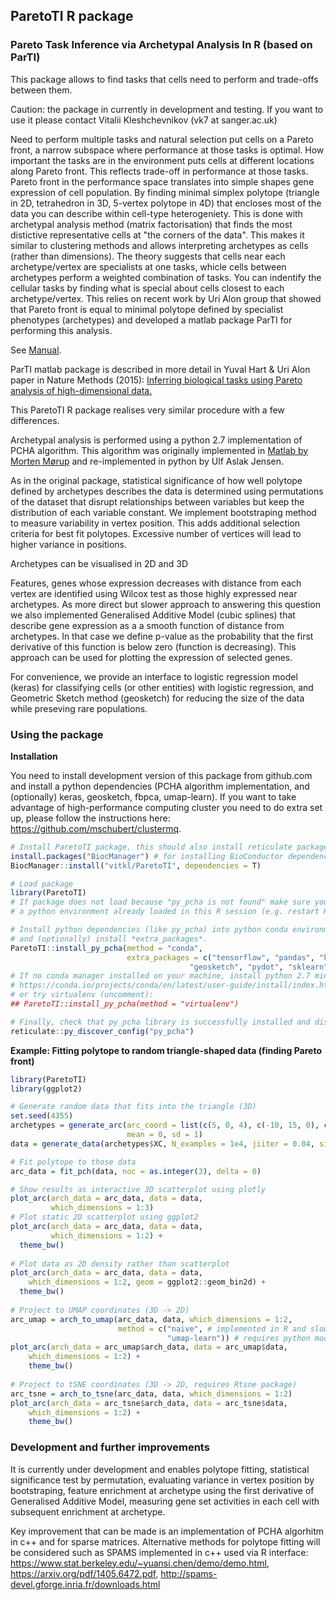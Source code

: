 ## ParetoTI R package 
### Pareto Task Inference via Archetypal Analysis In R (based on ParTI)

  This package allows to find tasks that cells need to perform and trade-offs between them. 
  
  Caution: the package in currently in development and testing. If you want to use it please contact Vitalii Kleshchevnikov (vk7 at sanger.ac.uk)
  
  Need to perform multiple tasks and natural selection put cells on a Pareto front, a narrow subspace where performance at those tasks is optimal. How important the tasks are in the environment puts cells at different locations along Pareto front. This reflects trade-off in performance at those tasks. Pareto front in the performance space translates into simple shapes gene expression of cell population. By finding minimal simplex polytope (triangle in 2D, tetrahedron in 3D, 5-vertex polytope in 4D) that encloses most of the data you can describe within cell-type heterogeniety. This is done with archetypal analysis method (matrix factorisation) that finds the most distictive representative cells at "the corners of the data". This makes it similar to clustering methods and allows interpreting archetypes as cells (rather than dimensions). The theory suggests that cells near each archetype/vertex are specialists at one tasks, whicle cells between archetypes perform a weighted combination of tasks. You can indentify the cellular tasks by finding what is special about cells closest to each archetype/vertex. This relies on recent work by Uri Alon group that showed that Pareto front is equal to minimal polytope defined by specialist phenotypes (archetypes) and developed a matlab package ParTI for performing this analysis.
  
  See [Manual](https://vitkl.github.io/ParetoTI/articles/introduction.html).
  
  ParTI matlab package is described in more detail in Yuval Hart & Uri Alon paper in Nature Methods (2015):
    [Inferring biological tasks using Pareto analysis of high-dimensional data.](https://www.nature.com/articles/nmeth.3254)
    
  This ParetoTI R package realises very similar procedure with a few differences. 
  
  Archetypal analysis is performed using a python 2.7 implementation of PCHA algorithm. This algorithm was originally implemented in [Matlab by Morten Mørup](http://www.mortenmorup.dk/MMhomepageUpdated_files/Page327.htm) and re-implemented in python by Ulf Aslak Jensen.    

  As in the original package, statistical significance of how well polytope defined by archetypes describes the data is determined using permutations of the dataset that disrupt relationships between variables but keep the distribution of each variable constant. We implement bootstraping method to measure variability in vertex position. This adds additional selection criteria for best fit polytopes. Excessive number of vertices will lead to higher variance in positions. 
  
  Archetypes can be visualised in 2D and 3D

  Features, genes whose expression decreases with distance from each vertex are identified using Wilcox test as those highly expressed near archetypes. As more direct but slower approach to answering this question we also implemented Generalised Additive Model (cubic splines) that describe gene expression as a a smooth function of distance from archetypes. In that case we define p-value as the probability that the first derivative of this function is below zero (function is decreasing). This approach can be used for plotting the expression of selected genes.
  
  For convenience, we provide an interface to logistic regression model (keras) for classifying cells (or other entities) with logistic regression, and Geometric Sketch method (geosketch) for reducing the size of the data while preseving rare populations.

### Using the package

**Installation**  

You need to install development version of this package from github.com and install a python dependencies (PCHA algorithm implementation, and (optionally) keras, geosketch, fbpca, umap-learn). If you want to take advantage of high-performance computing cluster you need to do extra set up, please follow the instructions here: https://github.com/mschubert/clustermq.

```r
# Install ParetoTI package, this should also install reticulate package, if not - install manually.
install.packages("BiocManager") # for installing BioConductor dependencies
BiocManager::install("vitkl/ParetoTI", dependencies = T)

# Load package
library(ParetoTI)
# If package does not load because "py_pcha is not found" make sure you do not have
# a python environment already loaded in this R session (e.g. restart R and try loading again).

# Install python dependencies (like py_pcha) into python conda environment,
# and (optionally) install *extra_packages*.
ParetoTI::install_py_pcha(method = "conda", 
                          extra_packages = c("tensorflow", "pandas", "keras", "h5py",
                                        "geosketch", "pydot", "sklearn", "umap-learn"))
# If no conda manager installed on your machine, install python 2.7 miniconda distribution:
# https://conda.io/projects/conda/en/latest/user-guide/install/index.html#regular-installation
# or try virtualenv (uncomment):
## ParetoTI::install_py_pcha(method = "virtualenv")

# Finally, check that py_pcha library is successfully installed and discoverable
reticulate::py_discover_config("py_pcha")
```

**Example: Fitting polytope to random triangle-shaped data (finding Pareto front)**  

```r
library(ParetoTI)
library(ggplot2)

# Generate random data that fits into the triangle (3D)
set.seed(4355)
archetypes = generate_arc(arc_coord = list(c(5, 0, 4), c(-10, 15, 0), c(-30, -20, -5)),
                          mean = 0, sd = 1)
data = generate_data(archetypes$XC, N_examples = 1e4, jiiter = 0.04, size = 0.9)

# Fit polytope to those data
arc_data = fit_pch(data, noc = as.integer(3), delta = 0)

# Show results as interactive 3D scatterplot using plotly
plot_arc(arch_data = arc_data, data = data,
         which_dimensions = 1:3)
# Plot static 2D scatterplot using ggplot2
plot_arc(arch_data = arc_data, data = data,
         which_dimensions = 1:2) +
  theme_bw()
  
# Plot data as 2D density rather than scatterplot
plot_arc(arch_data = arc_data, data = data,
    which_dimensions = 1:2, geom = ggplot2::geom_bin2d) +
  theme_bw()
    
# Project to UMAP coordinates (3D -> 2D)
arc_umap = arch_to_umap(arc_data, data, which_dimensions = 1:2,
                        method = c("naive", # implemented in R and slow
                                   "umap-learn")) # requires python module
plot_arc(arch_data = arc_umap$arch_data, data = arc_umap$data,
    which_dimensions = 1:2) +
    theme_bw()
    
# Project to tSNE coordinates (3D -> 2D, requires Rtsne package)
arc_tsne = arch_to_tsne(arc_data, data, which_dimensions = 1:2)
plot_arc(arch_data = arc_tsne$arch_data, data = arc_tsne$data,
    which_dimensions = 1:2) +
    theme_bw()
```

### Development and further improvements

It is currently under development and enables polytope fitting, statistical significance test by permutation, evaluating variance in vertex position by bootstraping, feature enrichment at archetype using the first derivative of Generalised Additive Model, measuring gene set activities in each cell with subsequent enrichment at archetype.

Key improvement that can be made is an implementation of PCHA algorhitm in c++ and for sparse matrices. Alternative methods for polytope fitting will be considered such as SPAMS implemented in c++ used via R interface: https://www.stat.berkeley.edu/~yuansi.chen/demo/demo.html, https://arxiv.org/pdf/1405.6472.pdf, http://spams-devel.gforge.inria.fr/downloads.html
